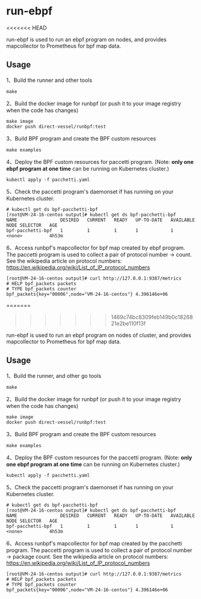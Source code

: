 # run-ebpf
<<<<<<< HEAD

run-ebpf is used to run an ebpf program on nodes, and provides mapcollector to Prometheus for bpf map data.



## Usage

1、Build the runner and other tools

```console
make
```

2、Build the docker image for runbpf (or push it to your image registry when the code has changes)

```console
make image
docker push direct-vessel/runbpf:test
```

3、Build BPF program and create  the BPF custom resources

```console
make examples
```

4、Deploy  the BPF custom resources for paccetti program. (Note: **only one ebpf program at one time** can be running on Kubernetes cluster.)

```console
kubectl apply -f pacchetti.yaml
```

5、Check the paccetti program's daemonset if has running on your Kubernetes cluster.  

```console
# kubectl get ds bpf-pacchetti-bpf
[root@VM-24-16-centos output]# kubectl get ds bpf-pacchetti-bpf
NAME                DESIRED   CURRENT   READY   UP-TO-DATE   AVAILABLE   NODE SELECTOR   AGE
bpf-pacchetti-bpf   1         1         1       1            1           <none>          4h53m
```

6、Access runbpf's mapcollector for bpf map created by ebpf program. The paccetti program is used to collect  a pair of protocol number -> count.  See the wikipedia article on protocol numbers:  https://en.wikipedia.org/wiki/List_of_IP_protocol_numbers

```console
[root@VM-24-16-centos output]# curl http://127.0.0.1:9387/metrics
# HELP bpf_packets packets
# TYPE bpf_packets counter
bpf_packets{key="00006",node="VM-24-16-centos"} 4.396146e+06
```
=======
>>>>>>> 1469c74bc8309feb149b0c1826821e2be110f13f

run-ebpf is used to run an ebpf program on nodes of cluster, and provides mapcollector to Prometheus for bpf map data.

## Usage

1、Build the runner, and other go tools

```console
make
```

2、Build the docker image for runbpf (or push it to your image registry when the code has changes)

```console
make image
docker push direct-vessel/runbpf:test
```

3、Build BPF program and create  the BPF custom resources

```console
make examples
```

4、Deploy the BPF custom resources for  the paccetti program. (Note: **only one ebpf program at one time** can be running on Kubernetes cluster.)

```console
kubectl apply -f pacchetti.yaml
```

5、Check the paccetti program's daemonset if has running on your Kubernetes cluster.  

```console
# kubectl get ds bpf-pacchetti-bpf
[root@VM-24-16-centos output]# kubectl get ds bpf-pacchetti-bpf
NAME                DESIRED   CURRENT   READY   UP-TO-DATE   AVAILABLE   NODE SELECTOR   AGE
bpf-pacchetti-bpf   1         1         1       1            1           <none>          4h53m
```

6、Access runbpf's mapcollector for bpf map created by the pacchetti program. The paccetti program is used to collect a pair of protocol number -> package count.  See the wikipedia article on protocol numbers:  https://en.wikipedia.org/wiki/List_of_IP_protocol_numbers

```console
[root@VM-24-16-centos output]# curl http://127.0.0.1:9387/metrics
# HELP bpf_packets packets
# TYPE bpf_packets counter
bpf_packets{key="00006",node="VM-24-16-centos"} 4.396146e+06
```

